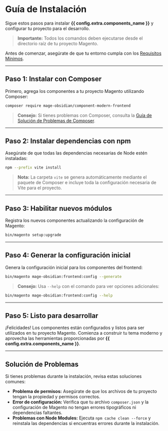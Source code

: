 # Guía de Instalación

Sigue estos pasos para instalar **{{ config.extra.components_name }}** y configurar tu proyecto para el desarrollo.

> **Importante:** Todos los comandos deben ejecutarse desde el directorio raíz de tu proyecto Magento.

Antes de comenzar, asegúrate de que tu entorno cumpla con los [Requisitos Mínimos](../../getting-started/requirements).

---

## Paso 1: Instalar con Composer

Primero, agrega los componentes a tu proyecto Magento utilizando Composer:

```bash
composer require mage-obsidian/component-modern-frontend
```

> **Consejo:** Si tienes problemas con Composer, consulta la [Guía de Solución de Problemas de Composer](https://getcomposer.org/doc/articles/troubleshooting.md).

---

## Paso 2: Instalar dependencias con npm

Asegúrate de que todas las dependencias necesarias de Node estén instaladas:

```bash
npm --prefix vite install
```

> **Nota:** La carpeta `vite` se genera automáticamente mediante el paquete de Composer e incluye toda la configuración necesaria de Vite para el proyecto.

---

## Paso 3: Habilitar nuevos módulos

Registra los nuevos componentes actualizando la configuración de Magento:

```bash
bin/magento setup:upgrade
```

---

## Paso 4: Generar la configuración inicial

Genera la configuración inicial para los componentes del frontend:

```bash
bin/magento mage-obsidian:frontend:config --generate
```

> **Consejo:** Usa `--help` con el comando para ver opciones adicionales:

```bash
bin/magento mage-obsidian:frontend:config --help
```

---

## Paso 5: Listo para desarrollar

¡Felicidades! Los componentes están configurados y listos para ser utilizados en tu proyecto Magento. Comienza a construir tu tema moderno y aprovecha las herramientas proporcionadas por **{{ config.extra.components_name }}**.

---

## Solución de Problemas

Si tienes problemas durante la instalación, revisa estas soluciones comunes:

- **Problema de permisos:** Asegúrate de que los archivos de tu proyecto tengan la propiedad y permisos correctos.
- **Error de configuración:** Verifica que tu archivo `composer.json` y la configuración de Magento no tengan errores tipográficos ni dependencias faltantes.
- **Problemas con Node Modules:** Ejecuta `npm cache clean --force` y reinstala las dependencias si encuentras errores durante la instalación.
